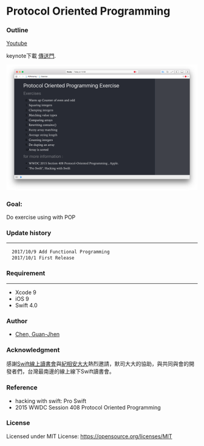 # Protocol Oriented Programming



### Outline
[Youtube](https://goo.gl/64k56Y)

keynote下載  [傳送門](/POP.key).<p>
!["ScreenShots"](/screenshot.png)


### Goal:
Do exercise using with POP

### Update history
-----------
      2017/10/9 Add Functional Programming
      2017/10/1 First Release
      
                     
### Requirement
-----------

- Xcode 9
- iOS 9
- Swift 4.0


### Author
* [Chen, Guan-Jhen](https://goo.gl/USI7g5)

### Acknowledgment

感謝[Swift線上讀書會](http://bit.ly/2f15cS4)與[紀相安大大](http://bit.ly/2f1oUxg)熱烈邀請，默司大大的協助，與共同與會的開發者們，台灣最南邊的線上線下Swift讀書會。


### Reference
- hacking with swift: Pro Swift
- 2015 WWDC Session 408 Protocol Oriented Programming


### License
Licensed under MIT License: https://opensource.org/licenses/MIT
